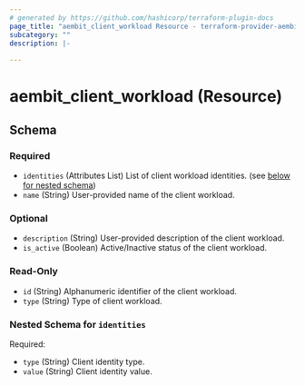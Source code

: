 ```yaml
---
# generated by https://github.com/hashicorp/terraform-plugin-docs
page_title: "aembit_client_workload Resource - terraform-provider-aembit"
subcategory: ""
description: |-
  
---
```


# aembit_client_workload (Resource)





<!-- schema generated by tfplugindocs -->
## Schema

### Required

- `identities` (Attributes List) List of client workload identities. (see [below for nested schema](#nestedatt--identities))
- `name` (String) User-provided name of the client workload.

### Optional

- `description` (String) User-provided description of the client workload.
- `is_active` (Boolean) Active/Inactive status of the client workload.

### Read-Only

- `id` (String) Alphanumeric identifier of the client workload.
- `type` (String) Type of client workload.

<a id="nestedatt--identities"></a>
### Nested Schema for `identities`

Required:

- `type` (String) Client identity type.
- `value` (String) Client identity value.
